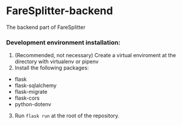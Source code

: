 # FareSplitter-backend
The backend part of FareSplitter

### Development environment installation:
1. (Recommended, not necessary) Create a virtual enviroment at the directory with virtualenv or pipenv
2. Install the following packages:
  - flask
  - flask-sqlalchemy
  - flask-migrate
  - flask-cors
  - python-dotenv
3. Run `flask run` at the root of the repository.
